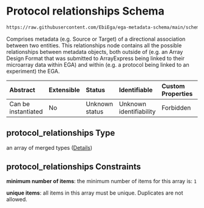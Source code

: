 # Protocol relationships Schema

```txt
https://raw.githubusercontent.com/EbiEga/ega-metadata-schema/main/schemas/EGA.protocol.json#/properties/protocol_relationships
```

Comprises metadata (e.g. Source or Target) of a directional association between two entities. This relationships node contains all the possible relationships between metadata objects, both outside of (e.g. an Array Design Format that was submitted to ArrayExpress being linked to their microarray data within EGA) and within (e.g. a protocol being linked to an experiment) the EGA.

| Abstract            | Extensible | Status         | Identifiable            | Custom Properties | Additional Properties | Access Restrictions | Defined In                                                                       |
| :------------------ | :--------- | :------------- | :---------------------- | :---------------- | :-------------------- | :------------------ | :------------------------------------------------------------------------------- |
| Can be instantiated | No         | Unknown status | Unknown identifiability | Forbidden         | Forbidden             | none                | [EGA.protocol.json\*](../../../schemas/EGA.protocol.json "open original schema") |

## protocol\_relationships Type

an array of merged types ([Details](ega-17-properties-protocol-relationships-items.md))

## protocol\_relationships Constraints

**minimum number of items**: the minimum number of items for this array is: `1`

**unique items**: all items in this array must be unique. Duplicates are not allowed.
